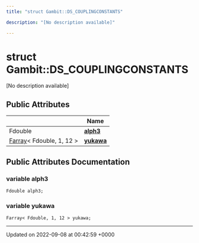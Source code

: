 ```yaml
---
title: "struct Gambit::DS_COUPLINGCONSTANTS"

description: "[No description available]"

---
```


# struct Gambit::DS_COUPLINGCONSTANTS



[No description available]

## Public Attributes

|                | Name           |
| -------------- | -------------- |
| Fdouble | **[alph3](/documentation/code/classes/structgambit_1_1ds__couplingconstants/#variable-alph3)**  |
| [Farray](/documentation/code/classes/classgambit_1_1farray/)< Fdouble, 1, 12 > | **[yukawa](/documentation/code/classes/structgambit_1_1ds__couplingconstants/#variable-yukawa)**  |

## Public Attributes Documentation

### variable alph3

```
Fdouble alph3;
```


### variable yukawa

```
Farray< Fdouble, 1, 12 > yukawa;
```


-------------------------------

Updated on 2022-09-08 at 00:42:59 +0000